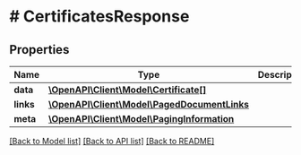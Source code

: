 # # CertificatesResponse

## Properties

Name | Type | Description | Notes
------------ | ------------- | ------------- | -------------
**data** | [**\OpenAPI\Client\Model\Certificate[]**](Certificate.md) |  | 
**links** | [**\OpenAPI\Client\Model\PagedDocumentLinks**](PagedDocumentLinks.md) |  | 
**meta** | [**\OpenAPI\Client\Model\PagingInformation**](PagingInformation.md) |  | [optional] 

[[Back to Model list]](../../README.md#documentation-for-models) [[Back to API list]](../../README.md#documentation-for-api-endpoints) [[Back to README]](../../README.md)


